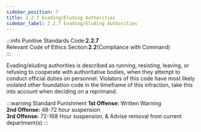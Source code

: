 ```yaml
---
sidebar_position: 7
title: 2.2.7 Evading/Eluding Authorities
sidebar_label: 2.2.7 Evading/Eluding Authorities
---
```


:::info
Punitive Standards Code:<TextColor color="#E46C07">**2.2.7**</TextColor> <br />
Relevant Code of Ethics Section:<TextColor color="#21E006">**2.2**</TextColor>(Compliance with Command) <br />
:::

Evading/eluding authorities is described as running, resisting, leaving, or refusing to cooperate with authoritative bodies, when they attempt to conduct official duties on personnel. Violators of this code have most likely violated other foundation code in the timeframe of this infraction, take this into account when deciding on a reprimand.

:::warning Standard Punishment
**1st Offense:** Written Warning <br />
**2nd Offense:** 48-72 hour suspension <br />
**3rd Offense:** 72-168 Hour suspension, & Advise removal from current department(s)
:::
